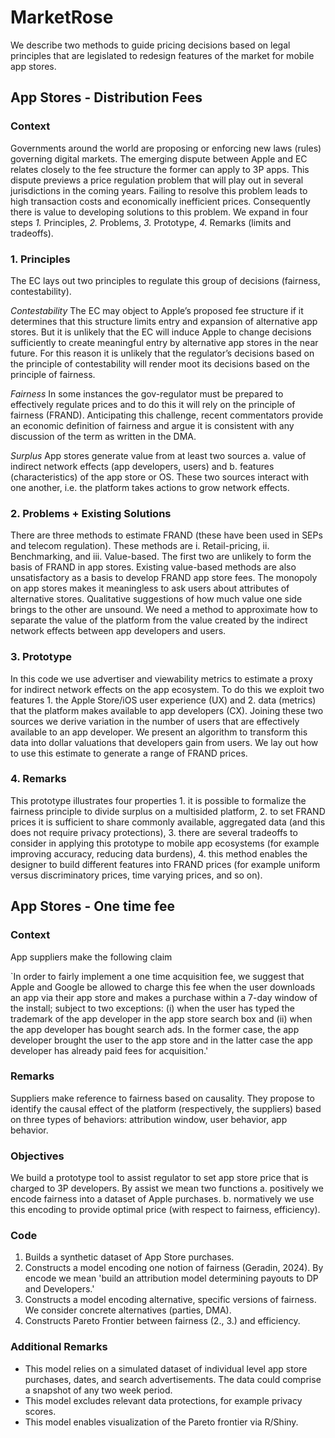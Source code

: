 # MarketRose

We describe two methods to guide pricing decisions based on legal principles that are legislated to redesign features of the market for mobile app stores.

## App Stores - Distribution Fees

### **Context**

Governments around the world are proposing or enforcing new laws (rules) governing digital markets. The emerging dispute between Apple and EC relates closely to the fee structure the former can apply to 3P apps. This dispute previews a price regulation problem that will play out in several jurisdictions in the coming years. Failing to resolve this problem leads to high transaction costs and economically inefficient prices. Consequently there is value to developing solutions to this problem. We expand in four steps _1._ Principles, _2._ Problems, _3._ Prototype, _4._ Remarks (limits and tradeoffs).  

### **1. Principles**

The EC lays out two principles to regulate this group of decisions (fairness, contestability).

_Contestability_  The EC may object to Apple’s proposed fee structure if it determines that this structure limits entry and expansion of alternative app stores. But it is unlikely that the EC will induce Apple to change decisions sufficiently to create meaningful entry by alternative app stores in the near future. For this reason it is unlikely that the regulator’s decisions based on the principle of contestability will render moot its decisions based on the principle of fairness.

_Fairness_ In some instances the gov-regulator must be prepared to effectively regulate prices and to do this it will rely on the principle of fairness (FRAND). Anticipating this challenge, recent commentators provide an economic definition of fairness and argue it is consistent with any discussion of the term as written in the DMA. 

_Surplus_ App stores generate value from at least two sources a. value of indirect network effects (app developers, users) and b. features (characteristics) of the app store or OS. These two sources interact with one another, i.e. the platform takes actions to grow network effects.  

### **2. Problems + Existing Solutions**

There are three methods to estimate FRAND (these have been used in SEPs and telecom regulation). These methods are i. Retail-pricing, ii. Benchmarking, and iii. Value-based. The first two are unlikely to form the basis of FRAND in app stores. Existing value-based methods are also unsatisfactory as a basis to develop FRAND app store fees. The monopoly on app stores makes it meaningless to ask users about attributes of alternative stores. Qualitative suggestions of how much value one side brings to the other are unsound. We need a method to approximate how to separate the value of the platform from the value created by the indirect network effects between app developers and users. 

### **3. Prototype**

In this code we use advertiser and viewability metrics to estimate a proxy for indirect network effects on the app ecosystem. To do this we exploit two features 1. the Apple Store/iOS user experience (UX) and 2. data (metrics) that the platform makes available to app developers (CX). Joining these two sources we derive variation in the number of users that are effectively available to an app developer. We present an algorithm to transform this data into dollar valuations that developers gain from users. We lay out how to use this estimate to generate a range of FRAND prices.   

### **4. Remarks**

This prototype illustrates four properties 1. it is possible to formalize the fairness principle to divide surplus on a multisided platform, 2. to set FRAND prices it is sufficient to share commonly available, aggregated data (and this does not require privacy protections), 3. there are several tradeoffs to consider in applying this prototype to mobile app ecosystems (for example improving accuracy, reducing data burdens), 4. this method enables the designer to build different features into FRAND prices (for example uniform versus discriminatory prices, time varying prices, and so on). 

## App Stores - One time fee

### **Context**

App suppliers make the following claim

`In order to fairly implement a one time acquisition fee, we suggest that Apple and Google be allowed to charge this fee when the user downloads an app via their app store and makes a purchase within a 7-day window of the install; subject to two exceptions: (i) when the user has typed the trademark of the app developer in the app store search box and (ii) when the app developer has bought search ads. In the former case, the app developer brought the user to the app store and in the latter case the app developer has already paid fees for acquisition.'

### **Remarks**

Suppliers make reference to fairness based on causality. They propose to identify the causal effect of the platform (respectively, the suppliers) based on three types of behaviors: attribution window, user behavior, app behavior. 

### **Objectives**

We build a prototype tool to assist regulator to set app store price that is charged to 3P developers. By assist we mean two functions a. positively we encode fairness into a dataset of Apple purchases. b. normatively we use this encoding to provide optimal price \(with respect to fairness, efficiency)\. 

### **Code**

1. Builds a synthetic dataset of App Store purchases. 
2. Constructs a model encoding one notion of fairness \(Geradin, 2024\). By encode we mean 'build an attribution model determining payouts to DP and Developers.' 
3. Constructs a model encoding alternative, specific versions of fairness. We consider concrete alternatives \(parties, DMA\).  
4. Constructs Pareto Frontier between fairness (2., 3.) and efficiency.  

### **Additional Remarks**

- This model relies on a simulated dataset of individual level app store purchases, dates, and search advertisements. The data could comprise a snapshot of any two week period. 
- This model excludes relevant data protections, for example privacy scores. 
- This model enables visualization of the Pareto frontier via R/Shiny. 
